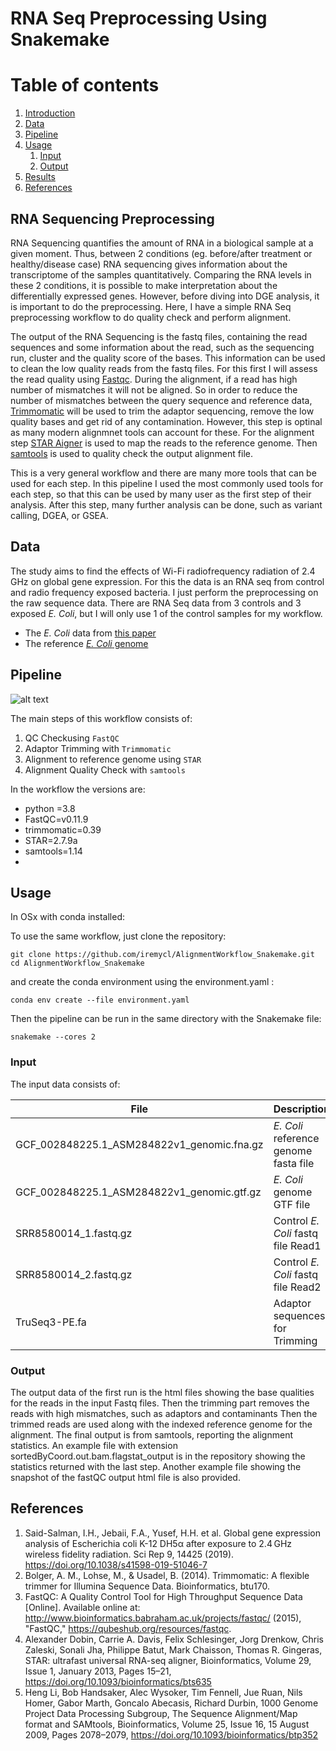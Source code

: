 # RNA Seq Preprocessing Using Snakemake
 

# Table of contents
1. [Introduction](#introduction)
2. [Data](#data)
3. [Pipeline](#pipeline)
4. [Usage](#usage)
    1. [Input](#input)
    2. [Output](#output)
5. [Results](#results)
6. [References](#references)


## RNA Sequencing Preprocessing <a name="introduction"></a>

RNA Sequencing quantifies the amount of RNA in a biological sample at a given moment. Thus, between 2 conditions (eg. before/after treatment or healthy/disease case) RNA sequencing gives information about the transcriptome of the samples quantitatively. Comparing the RNA levels in these 2 conditions, it is possible to make interpretation about the differentially expressed genes. However, before diving into DGE analysis, it is important to do the preprocessing. Here, I have a simple RNA Seq preprocessing workflow to do quality check and perform alignment. 

The output of the RNA Sequencing is the fastq files, containing the read sequences and some information about the read, such as the sequencing run, cluster and the quality score of the bases. This information can be used to clean the low quality reads from the fastq files. For this first I will assess the read quality using [Fastqc](https://www.bioinformatics.babraham.ac.uk/projects/fastqc/). During the alignment, if a read has high number of mismatches it will not be aligned. So in order to reduce the number of mismatches between the query sequence and reference data, [Trimmomatic](http://www.usadellab.org/cms/?page=trimmomatic) will be used to trim the adaptor sequencing, remove the low quality bases and get rid of any contamination. However, this step is optinal as many modern alignmnet tools can account for these. For the alignment step [STAR Aigner](https://github.com/alexdobin/STAR) is used to map the reads to the reference genome. Then [samtools](https://github.com/samtools/samtools) is used to quality check the output alignment file. 

This is a very general workflow and there are many more tools that can be used for each step. In this pipeline I used the most commonly used tools for each step, so that this can be used by many user as the first step of their analysis. After this step, many further analysis can be done, such as variant calling, DGEA, or GSEA. 

## Data <a name="data"></a>

The study aims to find the effects of Wi-Fi radiofrequency radiation of 2.4 GHz on global gene expression. For this the data is an RNA seq from control and radio frequency exposed bacteria. I just perform the preprocessing on the raw sequence data. There are RNA Seq data from 3 controls and 3 exposed *E. Coli*, but I will only use 1 of the control samples for my workflow. 

- The *E. Coli* data from [this paper](https://www.nature.com/articles/s41598-019-51046-7#Sec10)
- The reference [*E. Coli* genome](https://www.ncbi.nlm.nih.gov/assembly/GCF_002848225.1/)


## Pipeline <a name="pipeline"></a>

![alt text](https://github.com/iremycl/AlignmentWorkflow_Snakemake/blob/main/dag.svg)

The main steps of this workflow consists of:

1. QC Checkusing `FastQC`
2. Adaptor Trimming with `Trimmomatic`
3. Alignment to reference genome using  `STAR` 
4. Alignment Quality Check with `samtools`

In the workflow the versions are:

  - python =3.8
  - FastQC=v0.11.9
  - trimmomatic=0.39
  - STAR=2.7.9a
  - samtools=1.14
  - 
## Usage <a name="usage"></a>

In OSx with conda installed:

To use the same workflow, just clone the repository:

```
git clone https://github.com/iremycl/AlignmentWorkflow_Snakemake.git
cd AlignmentWorkflow_Snakemake
```
and create the conda environment using the environment.yaml :

```
conda env create --file environment.yaml

```
Then the pipeline can be run in the same directory with the Snakemake file:

```
snakemake --cores 2

```


### Input <a name="input"></a>

The input data consists of:

|File|Description|
|---|---|
|GCF_002848225.1_ASM284822v1_genomic.fna.gz| *E. Coli* reference genome fasta file|
|GCF_002848225.1_ASM284822v1_genomic.gtf.gz| *E. Coli*  genome GTF file|
|SRR8580014_1.fastq.gz|Control *E. Coli* fastq file Read1|
|SRR8580014_2.fastq.gz|Control *E. Coli* fastq file Read2|
| TruSeq3-PE.fa| Adaptor sequences for Trimming |


### Output <a name="output"></a>

The output data of the first run is the html files showing the base qualities for the reads in the input Fastq files. Then the trimming part removes the reads with high mismatches, such as adaptors and contaminants Then the trimmed reads are used along with the indexed reference genome for the alignment. The final output is from samtools, reporting the alignment statistics. An example file with extension sortedByCoord.out.bam.flagstat_output is in the repository showing the statistics returned with the last step. Another example file showing the snapshot of the fastQC output html file is also provided.



## References <a name="references"></a>
1. Said-Salman, I.H., Jebaii, F.A., Yusef, H.H. et al. Global gene expression analysis of Escherichia coli K-12 DH5α after exposure to 2.4 GHz wireless fidelity radiation. Sci Rep 9, 14425 (2019). https://doi.org/10.1038/s41598-019-51046-7
2. Bolger, A. M., Lohse, M., & Usadel, B. (2014). Trimmomatic: A flexible trimmer for Illumina Sequence Data. Bioinformatics, btu170.
3. FastQC: A Quality Control Tool for High Throughput Sequence Data [Online]. Available online at: http://www.bioinformatics.babraham.ac.uk/projects/fastqc/ (2015), "FastQC," https://qubeshub.org/resources/fastqc.
4. Alexander Dobin, Carrie A. Davis, Felix Schlesinger, Jorg Drenkow, Chris Zaleski, Sonali Jha, Philippe Batut, Mark Chaisson, Thomas R. Gingeras, STAR: ultrafast universal RNA-seq aligner, Bioinformatics, Volume 29, Issue 1, January 2013, Pages 15–21, https://doi.org/10.1093/bioinformatics/bts635
5. Heng Li, Bob Handsaker, Alec Wysoker, Tim Fennell, Jue Ruan, Nils Homer, Gabor Marth, Goncalo Abecasis, Richard Durbin, 1000 Genome Project Data Processing Subgroup, The Sequence Alignment/Map format and SAMtools, Bioinformatics, Volume 25, Issue 16, 15 August 2009, Pages 2078–2079, https://doi.org/10.1093/bioinformatics/btp352

